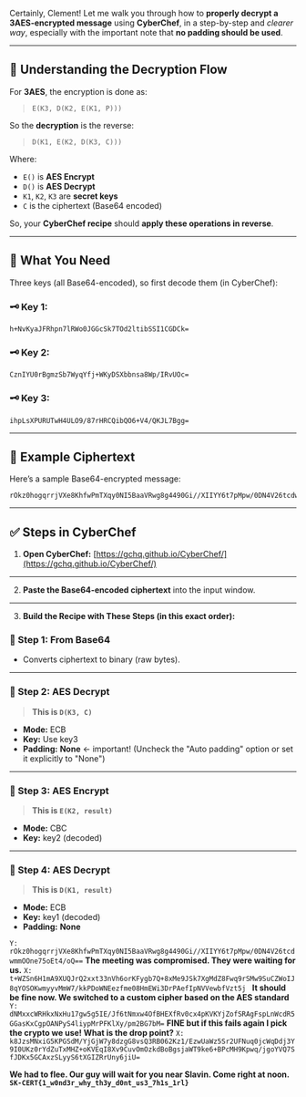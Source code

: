 Certainly, Clement! Let me walk you through how to **properly decrypt a 3AES-encrypted message** using **CyberChef**, in a step-by-step and *clearer way*, especially with the important note that **no padding should be used**.

---

## 🔐 Understanding the Decryption Flow

For **3AES**, the encryption is done as:

> `E(K3, D(K2, E(K1, P)))`

So the **decryption** is the reverse:

> `D(K1, E(K2, D(K3, C)))`

Where:

* `E()` is **AES Encrypt**
* `D()` is **AES Decrypt**
* `K1`, `K2`, `K3` are **secret keys**
* `C` is the ciphertext (Base64 encoded)

So, your **CyberChef recipe** should **apply these operations in reverse**.

---

## 🔧 What You Need

Three keys (all Base64-encoded), so first decode them (in CyberChef):

### 🗝️ Key 1:

```
h+NvKyaJFRhpn7lRWo0JGGcSk7TOd2ltibSSI1CGDCk=
```

### 🗝️ Key 2:

```
CznIYU0rBgmzSb7WyqYfj+WKyDSXbbnsa8Wp/IRvUOc=
```

### 🗝️ Key 3:

```
ihpLsXPURUTwH4ULO9/87rHRCQibQO6+V4/QKJL7Bgg=
```

---

## 🧪 Example Ciphertext

Here’s a sample Base64-encrypted message:

```
rOkz0hogqrrjVXe8KhfwPmTXqy0NI5BaaVRwg8g4490Gi//XIIYY6t7pMpw/0DN4V26tcdwmmOOne75oEt4/oQ==
```

---

## ✅ Steps in CyberChef

1. **Open CyberChef:**
   [https://gchq.github.io/CyberChef/](https://gchq.github.io/CyberChef/)

---

2. **Paste the Base64-encoded ciphertext** into the input window.

---

3. **Build the Recipe with These Steps (in this exact order):**

### 🔹 Step 1: From Base64

* Converts ciphertext to binary (raw bytes).

---

### 🔹 Step 2: AES Decrypt

> **This is `D(K3, C)`**

* **Mode:** ECB
* **Key:** Use key3 
* **Padding:** **None** ← important!
  (Uncheck the "Auto padding" option or set it explicitly to "None")

---

### 🔹 Step 3: AES Encrypt

> **This is `E(K2, result)`**

* **Mode:** CBC
* **Key:** key2 (decoded)

---

### 🔹 Step 4: AES Decrypt

> **This is `D(K1, result)`**

* **Mode:** ECB
* **Key:** key1 (decoded)
* **Padding:** **None**



`Y: rOkz0hogqrrjVXe8KhfwPmTXqy0NI5BaaVRwg8g4490Gi//XIIYY6t7pMpw/0DN4V26tcdwmmOOne75oEt4/oQ==`
 **The meeting was compromised. They were waiting for us.**
`X: t+WZSn6H1mA9XUQJrQ2xxt33nVh6orKFygb7Q+8xMe9JSk7XgMdZ8Fwq9rSMw9SuCZWoIJ8qYOSOKwmyyvMmW7/kkPDoWNEezfme08HmEWi3DrPAefIpNVVewbfVzt5j `
**It should be fine now. We switched to a custom cipher based on the AES standard**
`Y: dNMxxcWRHkxNxHu17gw5g5IE/Jf6tNmxw4OfBHEXfRv0cx4pKVKYjZofSRAgFspLnWcdR5GGasKxCgpOANPyS4liypMrPFKlXy/pm2BG7bM=`
**FINE but if this fails again I pick the crypto we use! What is the drop point?**
`X: k8JzsMNxiG5KPGSdM/YjGjW7y8dzgG8vsQ3RB062Kz1/EzwUaWz5Sr2UFNuq0jcWqDdj3Y9I0UKz0rYdZuTxMHZ+oKVEqI8Xv9CuvOmOzkdBoBgsjaWT9ke6+BPcMH9Kpwq/jgoYVQ7SfJDKx5GCAxzSLyyS6tXGIZRrUny6jiU=`

**We had to flee. Our guy will wait for you near Slavin. Come right at noon. `SK-CERT{1_w0nd3r_why_th3y_d0nt_us3_7h1s_1rl}`**
